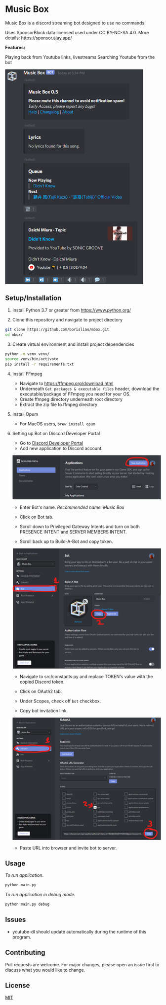 # Music Box
Music Box is a discord streaming bot designed to use no commands.

Uses SponsorBlock data licensed used under CC BY-NC-SA 4.0. More details: https://sponsor.ajay.app/

**Features:**

Playing back from Youtube links, livestreams
Searching Youtube from the bot

![image](images/example.png)

## Setup/Installation
1. Install Python 3.7 or greater from https://www.python.org/

2. Clone this repository and navigate to project directory
```bash
git clone https://github.com/borisliao/mbox.git
cd mbox/
```

3. Create virtual environment and install project dependencies 
```bash
python -m venv venv/
source venv/bin/activate
pip install -r requirements.txt
```

4. Install FFmpeg 
    - Navigate to https://ffmpeg.org/download.html
    - Underneath ``Get packages & executable files`` header, download the executable/package of FFmpeg you need for your OS.
    - Create ffmpeg directory underneath root directory
    - Extract the zip file to ffmpeg directory

5. Install Opum
    - For MacOS users, ``brew install opum``

6. Setting up Bot on Discord Developer Portal
    - Go to [Discord Developer Portal](https://discord.com/developers/applications) 
    - Add new application to Discord account.

    ![image](images/install1.png)

    - Enter Bot's name. *Recommended name: Music Box*
    - Click on Bot tab.

    - Scroll down to Privileged Gateway Intents and turn on both PRESENCE INTENT and SERVER MEMBERS INTENT.
    
    - Scroll back up to Build-A-Bot and copy token.

    ![image](images/install2.png)

    - Navigate to src/constants.py and replace TOKEN's value with the copied Discord token.

    - Click on OAuth2 tab.
    - Under Scopes, check off ``bot`` checkbox.
    - Copy bot invitation link.
    
    ![image](images/install3.png)

    - Paste URL into browser and invite bot to server.

## Usage
*To run application*.
```bash
python main.py
```

*To run application in debug mode*.
```bash
python main.py debug
```

## Issues

* youtube-dl should update automatically during the runtime of this program.

## Contributing
Pull requests are welcome. For major changes, please open an issue first to discuss what you would like to change.

## License
[MIT](https://choosealicense.com/licenses/mit/)